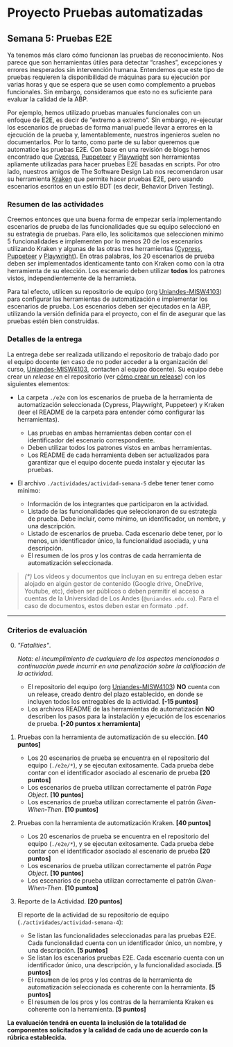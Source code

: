 # Proyecto Pruebas automatizadas

## Semana  5: Pruebas E2E

Ya tenemos más claro cómo funcionan las pruebas de reconocimiento. Nos parece que son herramientas útiles para detectar “crashes”, excepciones y errores inesperados sin intervención humana. Entendemos que este tipo de pruebas requieren la disponibilidad de máquinas para su ejecución por varias horas y que se espera que se usen como complemento a pruebas funcionales. Sin embargo, consideramos que esto no es suficiente para evaluar la calidad de la ABP.  

Por ejemplo, hemos utilizado pruebas manuales funcionales con un enfoque de E2E, es decir de “extremo a extremo”. Sin embargo, re-ejecutar los escenarios de pruebas de forma manual puede llevar a errores en la ejecución de la prueba y, lamentablemente, nuestros ingenieros suelen no documentarlos. Por lo tanto, como parte de su labor queremos que automatice las pruebas E2E. Con base en una revisión de blogs hemos encontrado que [Cypress](https://www.cypress.io), [Puppeteer](https://pptr.dev) y [Playwright](https://playwright.dev) son herramientas apliamente utilizadas para hacer pruebas E2E basadas en scripts. Por otro lado, nuestros amigos de The Software Design Lab nos recomendaron usar su herramienta [Kraken](https://thesoftwaredesignlab.github.io/Kraken/) que permite hacer pruebas E2E, pero usando escenarios escritos en un estilo BDT (es decir, Behavior Driven Testing).

### Resumen de las actividades

Creemos entonces que una buena forma de empezar sería implementando escenarios de prueba de las funcionalidades que su equipo seleccionó en su estrategia de pruebas. Para ello, les solicitamos que seleccionen mínimo 5 funcionalidades e implementen por lo menos 20 de los escenarios utilizando Kraken y algunas de las otras tres herramientas ([Cypress](https://www.cypress.io), [Puppeteer](https://pptr.dev) y [Playwright](https://playwright.dev)). En otras palabras, los 20 escenarios de prueba deben ser implementados identicamente tanto con Kraken como con la otra herramienta de su elección. Los escenario deben utilizar **todos** los patrones vistos, independientemente de la herramieta.

Para tal efecto, utilicen su repositorio de equipo (org [Uniandes-MISW4103](https://github.com/orgs/Uniandes-MISW4103/)) para configurar las herramientas de automatización e implementar los escenarios de prueba. Los escenarios deben ser ejecutados en la ABP, utilizando la versión definida para el proyecto, con el fin de asegurar que las pruebas estén bien construidas.

### Detalles de la entrega

La entrega debe ser realizada utilizando el repositorio de trabajo dado por el equipo docente (en caso de no poder acceder a la organización del curso, [Uniandes-MISW4103](https://github.com/orgs/Uniandes-MISW4103/), contacten al equipo docente). Su equipo debe crear un _release_ en el repositorio (ver [cómo crear un release](https://docs.github.com/en/repositories/releasing-projects-on-github/managing-releases-in-a-repository#creating-a-release)) con los siguientes elementos:

- La carpeta `./e2e` con los escenarios de prueba de la herramienta de automatización seleccionada (Cypress, Playwright, Puppeteer) y Kraken (leer el README de la carpeta para entender cómo configurar las herramientas).
    - Las pruebas en ambas herramientas deben contar con el identificador del escenario correspondiente.
    - Deben utilizar todos los patrones vistos en ambas herramientas.
    - Los README de cada herramienta deben ser actualizados para garantizar que el equipo docente pueda instalar y ejecutar las pruebas.

- El archivo `./actividades/actividad-semana-5` debe tener tener como mínimo:
    - Información de los integrantes que participaron en la actividad.
    - Listado de las funcionalidades que seleccionaron de su estrategia de prueba. Debe incluir, como mínimo, un identificador, un nombre, y una descripción.
    - Listado de escenarios de prueba. Cada escenario debe tener, por lo menos, un identificador único, la funcionalidad asociada, y una descripción.
    - El resumen de los pros y los contras de cada herramienta de automatización seleccionada.

> _(*)_ Los videos y documentos que incluyan en su entrega deben estar alojado en algún gestor de contenido (Google drive, OneDrive, Youtube, etc), deben ser públicos o deben permitir el acceso a cuentas de la Universidad de Los Andes (`@uniandes.edu.co`). Para el caso de documentos, estos deben estar en formato `.pdf`.

---

### Criterios de evaluación

0. _"Fatalities"_.

    _Nota: el incumplimiento de cualquiera de los aspectos mencionados a continuación puede incurrir en una penalización sobre la calificación de la actividad_.
    
    - El repositorio del equipo (org [Uniandes-MISW4103](https://github.com/orgs/Uniandes-MISW4103/)) **NO** cuenta con un release, creado dentro del plazo establecido, en donde se incluyen todos los entregables de la actividad. **[-15 puntos]**
    - Los archivos README de las herramientas de automatización **NO** describen los pasos para la instalación y ejecución de los escenarios de prueba. **[-20 puntos x herramienta]**

1. Pruebas con la herramienta de automatización de su elección. **[40 puntos]**

   - Los 20 escenarios de prueba se encuentra en el repositorio del equipo (`./e2e/*`), y se ejecutan exitosamente. Cada prueba debe contar con el identificador asociado al escenario de prueba **[20 puntos]**
   - Los escenarios de prueba utilizan correctamente el patrón _Page Object_. **[10 puntos]**
   - Los escenarios de prueba utilizan correctamente el patrón _Given-When-Then_. **[10 puntos]**

2. Pruebas con la herramienta de automatización Kraken. **[40 puntos]**

   - Los 20 escenarios de prueba se encuentra en el repositorio del equipo (`./e2e/*`), y se ejecutan exitosamente. Cada prueba debe contar con el identificador asociado al escenario de prueba **[20 puntos]**
   - Los escenarios de prueba utilizan correctamente el patrón _Page Object_. **[10 puntos]**
   - Los escenarios de prueba utilizan correctamente el patrón _Given-When-Then_. **[10 puntos]**

3. Reporte de la Actividad. **[20 puntos]**

    El reporte de la actividad de su repositorio de equipo (`./actividades/actividad-semana-4`):
   
    - Se listan las funcionalidades seleccionadas para las pruebas E2E. Cada funcionalidad cuenta con un identificador único, un nombre, y una descripción. **[5 puntos]**
    - Se listan los escenarios pruebas E2E. Cada escenario cuenta con un identificador único, una descripción, y la funcionalidad asociada. **[5 puntos]**
    - El resumen de los pros y los contras de la herramienta de automatización seleccionada es coherente con la herramienta. **[5 puntos]**
    - El resumen de los pros y los contras de la herramienta Kraken es coherente con la herramienta. **[5 puntos]**

**La evaluación tendrá en cuenta la inclusión de la totalidad de componentes solicitados y la calidad de cada uno de acuerdo con la rúbrica establecida.**
